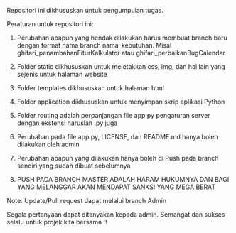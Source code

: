Repositori ini dikhususkan untuk pengumpulan tugas.

Peraturan untuk repositori ini:
1. Perubahan apapun yang hendak dilakukan harus membuat branch baru dengan format nama branch nama_kebutuhan. Misal ghifari_penambahanFiturKalkulator atau ghifari_perbaikanBugCalendar
2. Folder static dikhususkan untuk meletakkan css, img, dan hal lain yang sejenis untuk halaman website
3. Folder templates dikhususkan untuk halaman html
4. Folder application dikhususkan untuk menyimpan skrip aplikasi Python
5. Folder routing adalah perpanjangan file app.py pengaturan server dengan ekstensi haruslah .py juga
6. Perubahan pada file app.py, LICENSE, dan README.md hanya boleh dilakukan oleh admin
7. Perubahan apapun yang dilakukan hanya boleh di Push pada branch sendiri yang sudah dibuat sebelumnya

7. PUSH PADA BRANCH MASTER ADALAH HARAM HUKUMNYA DAN BAGI YANG MELANGGAR AKAN MENDAPAT SANKSI YANG MEGA BERAT

Note:
Update/Pull request dapat melalui branch Admin

Segala pertanyaan dapat ditanyakan kepada admin. Semangat dan sukses selalu untuk projek kita bersama !!
